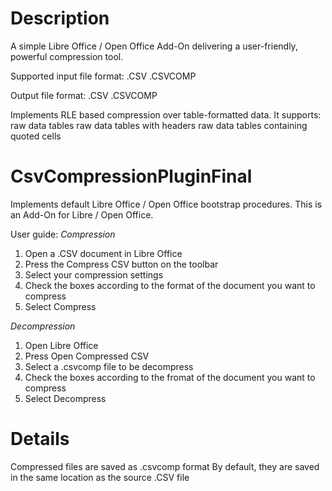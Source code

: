 Description
=========================

A simple Libre Office / Open Office Add-On delivering a user-friendly, powerful
compression tool.

Supported input file format:
 .CSV
 .CSVCOMP

Output file format:
 .CSV
 .CSVCOMP

Implements RLE based compression over table-formatted data.
It supports:
 raw data tables
 raw data tables with headers
 raw data tables containing quoted cells



CsvCompressionPluginFinal
=========================

Implements default Libre Office / Open Office bootstrap procedures.
This is an Add-On for Libre / Open Office.

User guide:
  *Compression*
  1. Open a .CSV document in Libre Office
  2. Press the Compress CSV button on the toolbar
  3. Select your compression settings
  4. Check the boxes according to the format of the document you want to compress
  5. Select Compress
  
  *Decompression*
  1. Open Libre Office
  2. Press Open Compressed CSV
  3. Select a .csvcomp file to be decompress
  4. Check the boxes according to the fromat of the document you want to compress
  5. Select Decompress
  

Details
=========================

Compressed files are saved as .csvcomp format
By default, they are saved in the same location as the source .CSV file
